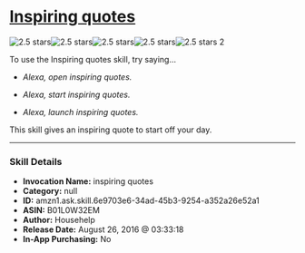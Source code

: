 # [Inspiring quotes](http://alexa.amazon.com/#skills/amzn1.ask.skill.6e9703e6-34ad-45b3-9254-a352a26e52a1)
![2.5 stars](../../images/ic_star_black_18dp_1x.png)![2.5 stars](../../images/ic_star_black_18dp_1x.png)![2.5 stars](../../images/ic_star_half_black_18dp_1x.png)![2.5 stars](../../images/ic_star_border_black_18dp_1x.png)![2.5 stars](../../images/ic_star_border_black_18dp_1x.png) 2

To use the Inspiring quotes skill, try saying...

* *Alexa, open inspiring quotes.*

* *Alexa, start inspiring quotes.*

* *Alexa, launch inspiring quotes.*

This skill gives an inspiring quote to start off your day.

***

### Skill Details

* **Invocation Name:** inspiring quotes
* **Category:** null
* **ID:** amzn1.ask.skill.6e9703e6-34ad-45b3-9254-a352a26e52a1
* **ASIN:** B01L0W32EM
* **Author:** Househelp
* **Release Date:** August 26, 2016 @ 03:33:18
* **In-App Purchasing:** No
